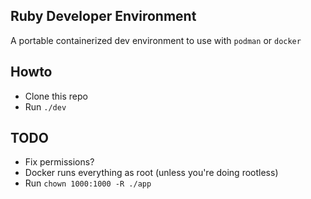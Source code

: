 ## Ruby Developer Environment

A portable containerized dev environment to use with `podman` or `docker`

## Howto

- Clone this repo
- Run `./dev`

## TODO

- Fix permissions?
- Docker runs everything as root (unless you're doing rootless)
- Run `chown 1000:1000 -R ./app`
